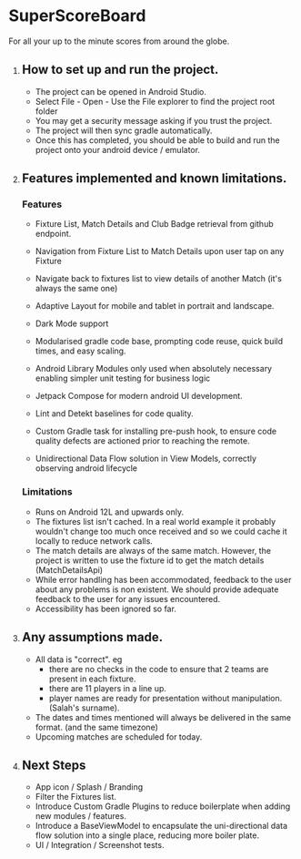 # SuperScoreBoard

For all your up to the minute scores from around the globe.

1. ## How to set up and run the project.

    - The project can be opened in Android Studio. 
    - Select File - Open - Use the File explorer to find the project root folder
    - You may get a security message asking if you trust the project.
    - The project will then sync gradle automatically.
    - Once this has completed, you should be able to build and run the project onto your android device / emulator.

2. ## Features implemented and known limitations.
   
    ### Features

   - Fixture List, Match Details and Club Badge retrieval from github endpoint.
   - Navigation from Fixture List to Match Details upon user tap on any Fixture
   - Navigate back to fixtures list to view details of another Match (it's always the same one)
   - Adaptive Layout for mobile and tablet in portrait and landscape.
   - Dark Mode support
   
   - Modularised gradle code base, prompting code reuse, quick build times, and easy scaling.
   - Android Library Modules only used when absolutely necessary enabling simpler unit testing for business logic
   - Jetpack Compose for modern android UI development. 
   - Lint and Detekt baselines for code quality. 
   - Custom Gradle task for installing pre-push hook, to ensure code quality defects are actioned prior to reaching the remote.
   - Unidirectional Data Flow solution in View Models, correctly observing android lifecycle
   
    ### Limitations 
    
    - Runs on Android 12L and upwards only.
    - The fixtures list isn't cached. In a real world example it probably wouldn't change too much once received and so we could cache it locally to reduce network calls. 
    - The match details are always of the same match. However, the project is written to use the fixture id to get the match details (MatchDetailsApi)
    - While error handling has been accommodated, feedback to the user about any problems is non existent. We should provide adequate feedback to the user for any issues encountered. 
    - Accessibility has been ignored so far.

3. ## Any assumptions made.
    
    - All data is "correct". eg
       - there are no checks in the code to ensure that 2 teams are present in each fixture. 
       - there are 11 players in a line up.
       - player names are ready for presentation without manipulation. (Salah's surname).
    - The dates and times mentioned will always be delivered in the same format. (and the same timezone)
    - Upcoming matches are scheduled for today.

4. ## Next Steps

   - App icon / Splash / Branding
   - Filter the Fixtures list. 
   - Introduce Custom Gradle Plugins to reduce boilerplate when adding new modules / features. 
   - Introduce a BaseViewModel to encapsulate the uni-directional data flow solution into a single place, reducing more boiler plate.
   - UI / Integration / Screenshot tests.
